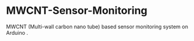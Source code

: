 # MWCNT-Sensor-Monitoring
MWCNT (Multi-wall carbon nano tube) based sensor monitoring system on Arduino . 
